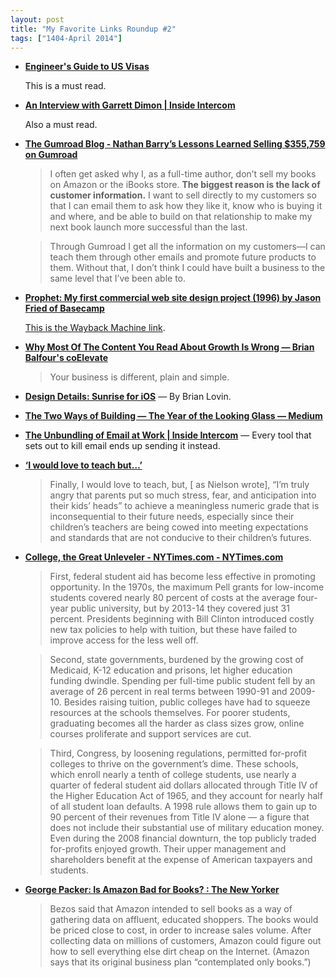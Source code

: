 ```yaml
---
layout: post
title: "My Favorite Links Roundup #2"
tags: ["1404-April 2014"]
---
```


* <i class="fa fa-thumbs-o-up"></i> **[Engineer's Guide to US Visas](http://blog.sourcing.io/visa-guide)**

    This is a must read.

* <i class="fa fa-thumbs-o-up"></i> **[An Interview with Garrett Dimon | Inside Intercom](http://insideintercom.io/an-interview-with-garrett-dimon/)**

    Also a must read.

* **[The Gumroad Blog - Nathan Barry’s Lessons Learned Selling $355,759 on Gumroad](http://blog.gumroad.com/post/73421524134/nathan-barrys-lessons-learned-selling-355-759-on)**

    > I often get asked why I, as a full-time author, don’t sell my books on Amazon or the iBooks store. **The biggest reason is the lack of customer information.** I want to sell directly to my customers so that I can email them to ask how they like it, know who is buying it and where, and be able to build on that relationship to make my next book launch more successful than the last.

    > Through Gumroad I get all the information on my customers—I can teach them through other emails and promote future products to them. Without that, I don’t think I could have built a business to the same level that I’ve been able to.

* **[Prophet: My first commercial web site design project (1996) by Jason Fried of Basecamp](https://signalvnoise.com/posts/3715-prophet-my-first-commercial-web-site-design-project-1996)**

    [This is the Wayback Machine link](https://web.archive.org/web/19961018090955/http://www.prophetdata.com/).

* **[Why Most Of The Content You Read About Growth Is Wrong — Brian Balfour's coElevate](http://www.coelevate.com/essays/why-most-of-the-content-you-read-about-growth-is-wrong)**

    > Your business is different, plain and simple.

* **[Design Details: Sunrise for iOS](http://blog.brianlovin.com/design-details-sunrise-for-ios?utm_content=buffer3aaad&utm_medium=social&utm_source=twitter.com&utm_campaign=buffer)** — By Brian Lovin.

* **[The Two Ways of Building — The Year of the Looking Glass — Medium](https://medium.com/the-year-of-the-looking-glass/ddc1587cb3f6)**

* **[The Unbundling of Email at Work | Inside Intercom](http://insideintercom.io/unbundling-email/)** — Every tool that sets out to kill email ends up sending it instead.

* **[‘I would love to teach but…’](http://www.washingtonpost.com/blogs/answer-sheet/wp/2013/12/31/i-would-love-to-teach-but/)**

    > Finally, I would love to teach, but, [ as Nielson wrote], “I’m truly angry that parents put so much stress, fear, and anticipation into their kids’ heads” to achieve a meaningless numeric grade that is inconsequential to their future needs, especially since their children’s teachers are being cowed into meeting expectations and standards that are not conducive to their children’s futures.

* **[College, the Great Unleveler - NYTimes.com - NYTimes.com](http://opinionator.blogs.nytimes.com/2014/03/01/college-the-great-unleveler/?_php=true&_type=blogs&_r=0)**

    > First, federal student aid has become less effective in promoting opportunity. In the 1970s, the maximum Pell grants for low-income students covered nearly 80 percent of costs at the average four-year public university, but by 2013-14 they covered just 31 percent. Presidents beginning with Bill Clinton introduced costly new tax policies to help with tuition, but these have failed to improve access for the less well off.

    > Second, state governments, burdened by the growing cost of Medicaid, K-12 education and prisons, let higher education funding dwindle. Spending per full-time public student fell by an average of 26 percent in real terms between 1990-91 and 2009-10. Besides raising tuition, public colleges have had to squeeze resources at the schools themselves. For poorer students, graduating becomes all the harder as class sizes grow, online courses proliferate and support services are cut.

    > Third, Congress, by loosening regulations, permitted for-profit colleges to thrive on the government’s dime. These schools, which enroll nearly a tenth of college students, use nearly a quarter of federal student aid dollars allocated through Title IV of the Higher Education Act of 1965, and they account for nearly half of all student loan defaults. A 1998 rule allows them to gain up to 90 percent of their revenues from Title IV alone — a figure that does not include their substantial use of military education money. Even during the 2008 financial downturn, the top publicly traded for-profits enjoyed growth. Their upper management and shareholders benefit at the expense of American taxpayers and students.

* **[George Packer: Is Amazon Bad for Books? : The New Yorker](http://www.newyorker.com/reporting/2014/02/17/140217fa_fact_packer)**

    > Bezos said that Amazon intended to sell books as a way of gathering data on affluent, educated shoppers. The books would be priced close to cost, in order to increase sales volume. After collecting data on millions of customers, Amazon could figure out how to sell everything else dirt cheap on the Internet. (Amazon says that its original business plan “contemplated only books.”)
